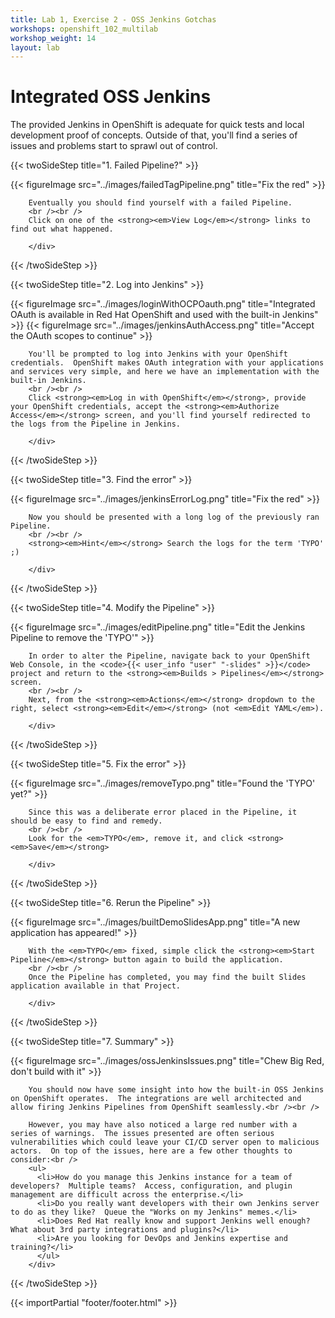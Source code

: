 ```yaml
---
title: Lab 1, Exercise 2 - OSS Jenkins Gotchas
workshops: openshift_102_multilab
workshop_weight: 14
layout: lab
---
```


# Integrated OSS Jenkins
The provided Jenkins in OpenShift is adequate for quick tests and local development proof of concepts.  Outside of that, you'll find a series of issues and problems start to sprawl out of control.

{{< twoSideStep title="1. Failed Pipeline?" >}}
        <div class="col-sm-12 col-lg-8">
                {{< figureImage src="../images/failedTagPipeline.png" title="Fix the red" >}}
        </div>
        <div class="col-sm-12 col-lg-4">

        Eventually you should find yourself with a failed Pipeline.
        <br /><br />
        Click on one of the <strong><em>View Log</em></strong> links to find out what happened.

        </div>
{{< /twoSideStep >}}

{{< twoSideStep title="2. Log into Jenkins" >}}
        <div class="col-sm-12 col-lg-8">
                {{< figureImage src="../images/loginWithOCPOauth.png" title="Integrated OAuth is available in Red Hat OpenShift and used with the built-in Jenkins" >}}
                {{< figureImage src="../images/jenkinsAuthAccess.png" title="Accept the OAuth scopes to continue" >}}
        </div>
        <div class="col-sm-12 col-lg-4">

        You'll be prompted to log into Jenkins with your OpenShift credentials.  OpenShift makes OAuth integration with your applications and services very simple, and here we have an implementation with the built-in Jenkins.
        <br /><br />
        Click <strong><em>Log in with OpenShift</em></strong>, provide your OpenShift credentials, accept the <strong><em>Authorize Access</em></strong> screen, and you'll find yourself redirected to the logs from the Pipeline in Jenkins.

        </div>
{{< /twoSideStep >}}

{{< twoSideStep title="3. Find the error" >}}
        <div class="col-sm-12 col-lg-8">
                {{< figureImage src="../images/jenkinsErrorLog.png" title="Fix the red" >}}
        </div>
        <div class="col-sm-12 col-lg-4">

        Now you should be presented with a long log of the previously ran Pipeline.
        <br /><br />
        <strong><em>Hint</em></strong> Search the logs for the term 'TYPO' ;)

        </div>
{{< /twoSideStep >}}

{{< twoSideStep title="4. Modify the Pipeline" >}}
        <div class="col-sm-12 col-lg-8">
                {{< figureImage src="../images/editPipeline.png" title="Edit the Jenkins Pipeline to remove the 'TYPO'" >}}
        </div>
        <div class="col-sm-12 col-lg-4">

        In order to alter the Pipeline, navigate back to your OpenShift Web Console, in the <code>{{< user_info "user" "-slides" >}}</code> project and return to the <strong><em>Builds > Pipelines</em></strong> screen.
        <br /><br />
        Next, from the <strong><em>Actions</em></strong> dropdown to the right, select <strong><em>Edit</em></strong> (not <em>Edit YAML</em>).

        </div>
{{< /twoSideStep >}}

{{< twoSideStep title="5. Fix the error" >}}
        <div class="col-sm-12 col-lg-8">
                {{< figureImage src="../images/removeTypo.png" title="Found the 'TYPO' yet?" >}}
        </div>
        <div class="col-sm-12 col-lg-4">

        Since this was a deliberate error placed in the Pipeline, it should be easy to find and remedy.
        <br /><br />
        Look for the <em>TYPO</em>, remove it, and click <strong><em>Save</em></strong>

        </div>
{{< /twoSideStep >}}

{{< twoSideStep title="6. Rerun the Pipeline" >}}
        <div class="col-sm-12 col-lg-8">
                {{< figureImage src="../images/builtDemoSlidesApp.png" title="A new application has appeared!" >}}
        </div>
        <div class="col-sm-12 col-lg-4">

        With the <em>TYPO</em> fixed, simple click the <strong><em>Start Pipeline</em></strong> button again to build the application.
        <br /><br />
        Once the Pipeline has completed, you may find the built Slides application available in that Project.

        </div>
{{< /twoSideStep >}}

{{< twoSideStep title="7. Summary" >}}
        <div class="col-sm-12 col-lg-8">
                {{< figureImage src="../images/ossJenkinsIssues.png" title="Chew Big Red, don't build with it" >}}
        </div>
        <div class="col-sm-12 col-lg-4">

        You should now have some insight into how the built-in OSS Jenkins on OpenShift operates.  The integrations are well architected and allow firing Jenkins Pipelines from OpenShift seamlessly.<br /><br />

        However, you may have also noticed a large red number with a series of warnings.  The issues presented are often serious vulnerabilities which could leave your CI/CD server open to malicious actors.  On top of the issues, here are a few other thoughts to consider:<br />
        <ul>
          <li>How do you manage this Jenkins instance for a team of developers?  Multiple teams?  Access, configuration, and plugin management are difficult across the enterprise.</li>
          <li>Do you really want developers with their own Jenkins server to do as they like?  Queue the "Works on my Jenkins" memes.</li>
          <li>Does Red Hat really know and support Jenkins well enough?  What about 3rd party integrations and plugins?</li>
          <li>Are you looking for DevOps and Jenkins expertise and training?</li>
          </ul>
        </div>
{{< /twoSideStep >}}

{{< importPartial "footer/footer.html" >}}
